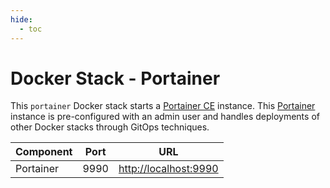 ```yaml
---
hide:
  - toc
---
```


# Docker Stack - Portainer

This `portainer` Docker stack starts a [Portainer CE](https://github.com/portainer/portainer)
instance. This [Portainer](https://docs.portainer.io) instance is pre-configured with an
admin user and handles deployments of other Docker stacks through GitOps techniques.

| Component | Port |URL                    |
| --------- | ---- |---------------------- |
| Portainer | 9990 | <http://localhost:9990> |

